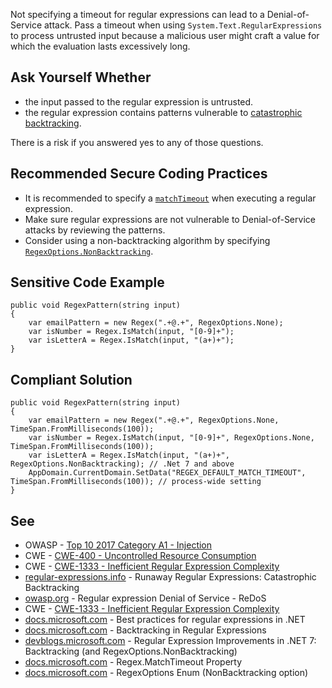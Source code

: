 Not specifying a timeout for regular expressions can lead to a Denial-of-Service attack. Pass a timeout when using
`System.Text.RegularExpressions` to process untrusted input because a malicious user might craft a value for which the evaluation lasts
excessively long.

## Ask Yourself Whether

-   the input passed to the regular expression is untrusted.
-   the regular expression contains patterns vulnerable to [catastrophic
  backtracking](https://www.regular-expressions.info/catastrophic.html).

There is a risk if you answered yes to any of those questions.

## Recommended Secure Coding Practices

-   It is recommended to specify a [`matchTimeout`](https://learn.microsoft.com/dotnet/standard/base-types/best-practices#use-time-out-values) when executing a
  regular expression.
-   Make sure regular expressions are not vulnerable to Denial-of-Service attacks by reviewing the patterns.
-   Consider using a non-backtracking algorithm by specifying [`RegexOptions.NonBacktracking`](https://learn.microsoft.com/dotnet/api/system.text.regularexpressions.regexoptions?view=net-7.0).

## Sensitive Code Example

    public void RegexPattern(string input)
    {
        var emailPattern = new Regex(".+@.+", RegexOptions.None);
        var isNumber = Regex.IsMatch(input, "[0-9]+");
        var isLetterA = Regex.IsMatch(input, "(a+)+");
    }

## Compliant Solution

    public void RegexPattern(string input)
    {
        var emailPattern = new Regex(".+@.+", RegexOptions.None, TimeSpan.FromMilliseconds(100));
        var isNumber = Regex.IsMatch(input, "[0-9]+", RegexOptions.None, TimeSpan.FromMilliseconds(100));
        var isLetterA = Regex.IsMatch(input, "(a+)+", RegexOptions.NonBacktracking); // .Net 7 and above
        AppDomain.CurrentDomain.SetData("REGEX_DEFAULT_MATCH_TIMEOUT", TimeSpan.FromMilliseconds(100)); // process-wide setting
    }

## See

-   OWASP - [Top 10 2017 Category A1 - Injection](https://owasp.org/www-project-top-ten/2017/A1_2017-Injection)
-   CWE - [CWE-400 - Uncontrolled Resource Consumption](https://cwe.mitre.org/data/definitions/400)
-   CWE - [CWE-1333 - Inefficient Regular Expression Complexity](https://cwe.mitre.org/data/definitions/1333)
-   [regular-expressions.info](https://www.regular-expressions.info/catastrophic.html) - Runaway Regular Expressions: Catastrophic
  Backtracking
-   [owasp.org](https://owasp.org/www-community/attacks/Regular_expression_Denial_of_Service_-_ReDoS) - Regular expression Denial of
  Service - ReDoS
-   CWE - [CWE-1333 - Inefficient Regular Expression Complexity](https://cwe.mitre.org/data/definitions/1333)
-   [docs.microsoft.com](https://docs.microsoft.com/dotnet/standard/base-types/best-practices) - Best practices for regular expressions
  in .NET
-   [docs.microsoft.com](https://docs.microsoft.com/dotnet/standard/base-types/backtracking-in-regular-expressions) - Backtracking in
  Regular Expressions
-   [devblogs.microsoft.com](https://devblogs.microsoft.com/dotnet/regular-expression-improvements-in-dotnet-7/#backtracking-and-regexoptions-nonbacktracking) - Regular Expression Improvements in .NET 7: Backtracking (and RegexOptions.NonBacktracking)
-   [docs.microsoft.com](https://docs.microsoft.com/dotnet/api/system.text.regularexpressions.regex.matchtimeout) - Regex.MatchTimeout
  Property
-   [docs.microsoft.com](https://docs.microsoft.com/dotnet/api/system.text.regularexpressions.regexoptions?view=net-7.0) - RegexOptions
  Enum (NonBacktracking option)